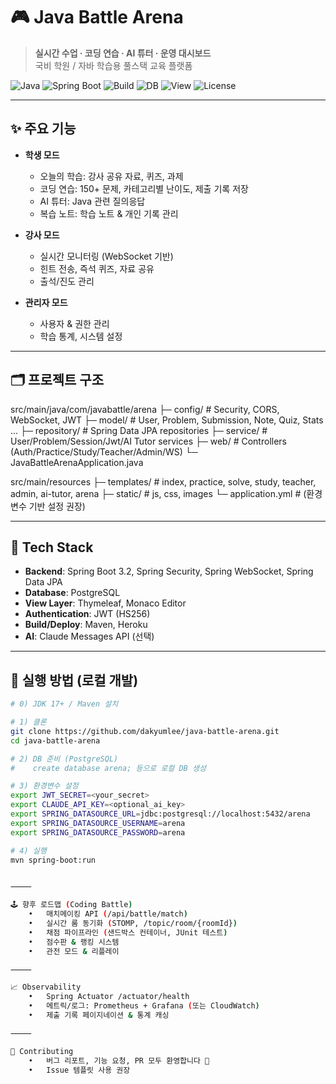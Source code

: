 # 🎮 Java Battle Arena

> **실시간 수업 · 코딩 연습 · AI 튜터 · 운영 대시보드**  
> 국비 학원 / 자바 학습용 풀스택 교육 플랫폼

![Java](https://img.shields.io/badge/Java-17+-red)
![Spring Boot](https://img.shields.io/badge/Spring%20Boot-3.2-brightgreen)
![Build](https://img.shields.io/badge/Build-Maven-blue)
![DB](https://img.shields.io/badge/DB-PostgreSQL-4169E1)
![View](https://img.shields.io/badge/View-Thymeleaf-orange)
![License](https://img.shields.io/badge/License-MIT-black)

---

## ✨ 주요 기능

- **학생 모드**
  - 오늘의 학습: 강사 공유 자료, 퀴즈, 과제
  - 코딩 연습: 150+ 문제, 카테고리별 난이도, 제출 기록 저장
  - AI 튜터: Java 관련 질의응답
  - 복습 노트: 학습 노트 & 개인 기록 관리

- **강사 모드**
  - 실시간 모니터링 (WebSocket 기반)
  - 힌트 전송, 즉석 퀴즈, 자료 공유
  - 출석/진도 관리

- **관리자 모드**
  - 사용자 & 권한 관리
  - 학습 통계, 시스템 설정

---

## 🗂 프로젝트 구조

src/main/java/com/javabattle/arena
├─ config/        # Security, CORS, WebSocket, JWT
├─ model/         # User, Problem, Submission, Note, Quiz, Stats …
├─ repository/    # Spring Data JPA repositories
├─ service/       # User/Problem/Session/Jwt/AI Tutor services
├─ web/           # Controllers (Auth/Practice/Study/Teacher/Admin/WS)
└─ JavaBattleArenaApplication.java

src/main/resources
├─ templates/     # index, practice, solve, study, teacher, admin, ai-tutor, arena
├─ static/        # js, css, images
└─ application.yml   # (환경변수 기반 설정 권장) 

---

## 🧰 Tech Stack

- **Backend**: Spring Boot 3.2, Spring Security, Spring WebSocket, Spring Data JPA  
- **Database**: PostgreSQL  
- **View Layer**: Thymeleaf, Monaco Editor  
- **Authentication**: JWT (HS256)  
- **Build/Deploy**: Maven, Heroku  
- **AI**: Claude Messages API (선택)

---

## 🚀 실행 방법 (로컬 개발)

```bash
# 0) JDK 17+ / Maven 설치

# 1) 클론
git clone https://github.com/dakyumlee/java-battle-arena.git
cd java-battle-arena

# 2) DB 준비 (PostgreSQL)
#    create database arena; 등으로 로컬 DB 생성

# 3) 환경변수 설정
export JWT_SECRET=<your_secret>
export CLAUDE_API_KEY=<optional_ai_key>
export SPRING_DATASOURCE_URL=jdbc:postgresql://localhost:5432/arena
export SPRING_DATASOURCE_USERNAME=arena
export SPRING_DATASOURCE_PASSWORD=arena

# 4) 실행
mvn spring-boot:run


⸻

🕹 향후 로드맵 (Coding Battle)
	•	매치메이킹 API (/api/battle/match)
	•	실시간 룸 동기화 (STOMP, /topic/room/{roomId})
	•	채점 파이프라인 (샌드박스 컨테이너, JUnit 테스트)
	•	점수판 & 랭킹 시스템
	•	관전 모드 & 리플레이

⸻

📈 Observability
	•	Spring Actuator /actuator/health
	•	메트릭/로그: Prometheus + Grafana (또는 CloudWatch)
	•	제출 기록 페이지네이션 & 통계 캐싱

⸻

🤝 Contributing
	•	버그 리포트, 기능 요청, PR 모두 환영합니다 🎉
	•	Issue 템플릿 사용 권장

